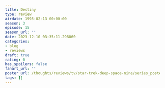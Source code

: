 ```yaml
---
title: Destiny
type: review
airdate: 1995-02-13 00:00:00
season: 3
episode: 15
season_url: ''
date: 2023-12-10 03:35:11.298060
categories:
- blog
- reviews
draft: true
rating: 0
has_spoilers: false
fanart_url: ''
poster_url: /thoughts/reviews/tv/star-trek-deep-space-nine/series_poster.jpg
tags: []
---
```


